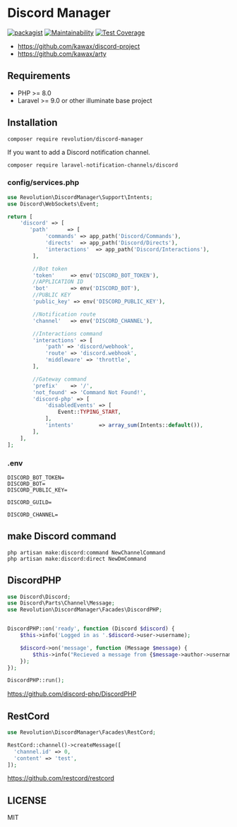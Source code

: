# Discord Manager

[![packagist](https://badgen.net/packagist/v/revolution/discord-manager)](https://packagist.org/packages/revolution/discord-manager)
[![Maintainability](https://api.codeclimate.com/v1/badges/27e52e9ba3df10623fae/maintainability)](https://codeclimate.com/github/kawax/discord-manager/maintainability)
[![Test Coverage](https://api.codeclimate.com/v1/badges/27e52e9ba3df10623fae/test_coverage)](https://codeclimate.com/github/kawax/discord-manager/test_coverage)

- https://github.com/kawax/discord-project
- https://github.com/kawax/arty

## Requirements
- PHP >= 8.0
- Laravel >= 9.0 or other illuminate base project

## Installation

```
composer require revolution/discord-manager
```

If you want to add a Discord notification channel.
```
composer require laravel-notification-channels/discord
```

### config/services.php
```php
use Revolution\DiscordManager\Support\Intents;
use Discord\WebSockets\Event;

return [
    'discord' => [
       'path'      => [
            'commands' => app_path('Discord/Commands'),
            'directs'  => app_path('Discord/Directs'),
            'interactions'  => app_path('Discord/Interactions'),
        ],

        //Bot token
        'token'     => env('DISCORD_BOT_TOKEN'),
        //APPLICATION ID
        'bot'       => env('DISCORD_BOT'),
        //PUBLIC KEY
        'public_key' => env('DISCORD_PUBLIC_KEY'),

        //Notification route
        'channel'   => env('DISCORD_CHANNEL'),

        //Interactions command
        'interactions' => [
            'path' => 'discord/webhook',
            'route' => 'discord.webhook',
            'middleware' => 'throttle',
        ],

        //Gateway command
        'prefix'    => '/',
        'not_found' => 'Command Not Found!',
        'discord-php' => [
            'disabledEvents' => [
                Event::TYPING_START,
            ],
            'intents'        => array_sum(Intents::default()),
        ],
    ],
];
```

### .env
```
DISCORD_BOT_TOKEN=
DISCORD_BOT=
DISCORD_PUBLIC_KEY=

DISCORD_GUILD=

DISCORD_CHANNEL=
```

## make Discord command
```
php artisan make:discord:command NewChannelCommand
php artisan make:discord:direct NewDmCommand
```

## DiscordPHP
```php
use Discord\Discord;
use Discord\Parts\Channel\Message;
use Revolution\DiscordManager\Facades\DiscordPHP;


DiscordPHP::on('ready', function (Discord $discord) {
    $this->info('Logged in as '.$discord->user->username);

    $discord->on('message', function (Message $message) {
        $this->info("Recieved a message from {$message->author->username}: {$message->content}");
    });
});

DiscordPHP::run();
```

https://github.com/discord-php/DiscordPHP

## RestCord

```php
use Revolution\DiscordManager\Facades\RestCord;

RestCord::channel()->createMessage([
  'channel.id' => 0,
  'content' => 'test',
]);
```

https://github.com/restcord/restcord

## LICENSE
MIT  

